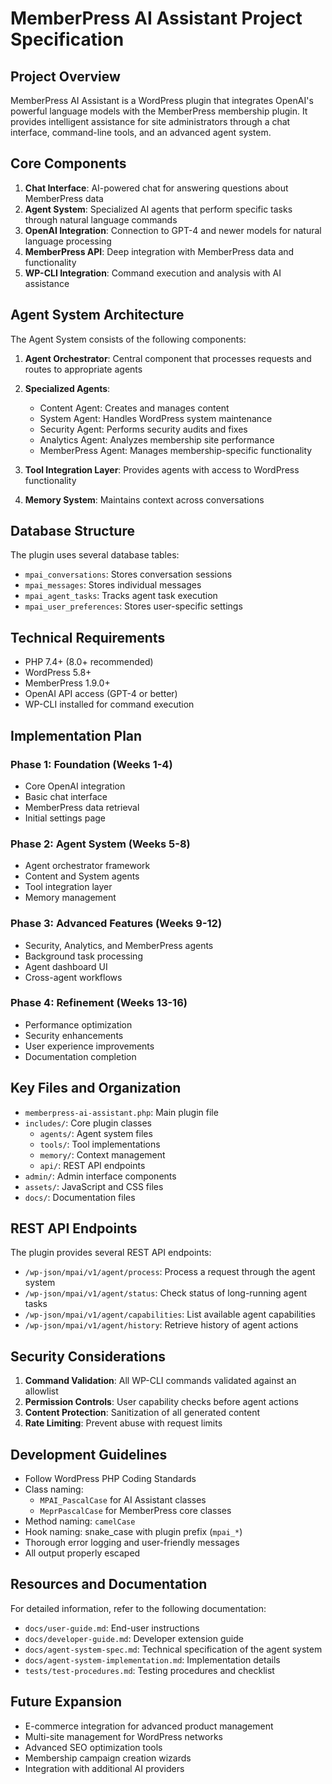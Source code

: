 # MemberPress AI Assistant Project Specification

## Project Overview

MemberPress AI Assistant is a WordPress plugin that integrates OpenAI's powerful language models with the MemberPress membership plugin. It provides intelligent assistance for site administrators through a chat interface, command-line tools, and an advanced agent system.

## Core Components

1. **Chat Interface**: AI-powered chat for answering questions about MemberPress data
2. **Agent System**: Specialized AI agents that perform specific tasks through natural language commands
3. **OpenAI Integration**: Connection to GPT-4 and newer models for natural language processing
4. **MemberPress API**: Deep integration with MemberPress data and functionality
5. **WP-CLI Integration**: Command execution and analysis with AI assistance

## Agent System Architecture

The Agent System consists of the following components:

1. **Agent Orchestrator**: Central component that processes requests and routes to appropriate agents
2. **Specialized Agents**:
   - Content Agent: Creates and manages content
   - System Agent: Handles WordPress system maintenance
   - Security Agent: Performs security audits and fixes
   - Analytics Agent: Analyzes membership site performance
   - MemberPress Agent: Manages membership-specific functionality

3. **Tool Integration Layer**: Provides agents with access to WordPress functionality
4. **Memory System**: Maintains context across conversations

## Database Structure

The plugin uses several database tables:
- `mpai_conversations`: Stores conversation sessions
- `mpai_messages`: Stores individual messages
- `mpai_agent_tasks`: Tracks agent task execution
- `mpai_user_preferences`: Stores user-specific settings

## Technical Requirements

- PHP 7.4+ (8.0+ recommended)
- WordPress 5.8+
- MemberPress 1.9.0+
- OpenAI API access (GPT-4 or better)
- WP-CLI installed for command execution

## Implementation Plan

### Phase 1: Foundation (Weeks 1-4)
- Core OpenAI integration
- Basic chat interface
- MemberPress data retrieval
- Initial settings page

### Phase 2: Agent System (Weeks 5-8)
- Agent orchestrator framework
- Content and System agents
- Tool integration layer
- Memory management

### Phase 3: Advanced Features (Weeks 9-12)
- Security, Analytics, and MemberPress agents
- Background task processing
- Agent dashboard UI
- Cross-agent workflows

### Phase 4: Refinement (Weeks 13-16)
- Performance optimization
- Security enhancements
- User experience improvements
- Documentation completion

## Key Files and Organization

- `memberpress-ai-assistant.php`: Main plugin file
- `includes/`: Core plugin classes
  - `agents/`: Agent system files
  - `tools/`: Tool implementations
  - `memory/`: Context management
  - `api/`: REST API endpoints
- `admin/`: Admin interface components
- `assets/`: JavaScript and CSS files
- `docs/`: Documentation files

## REST API Endpoints

The plugin provides several REST API endpoints:

- `/wp-json/mpai/v1/agent/process`: Process a request through the agent system
- `/wp-json/mpai/v1/agent/status`: Check status of long-running agent tasks
- `/wp-json/mpai/v1/agent/capabilities`: List available agent capabilities
- `/wp-json/mpai/v1/agent/history`: Retrieve history of agent actions

## Security Considerations

1. **Command Validation**: All WP-CLI commands validated against an allowlist
2. **Permission Controls**: User capability checks before agent actions
3. **Content Protection**: Sanitization of all generated content
4. **Rate Limiting**: Prevent abuse with request limits

## Development Guidelines

- Follow WordPress PHP Coding Standards
- Class naming: 
  - `MPAI_PascalCase` for AI Assistant classes
  - `MeprPascalCase` for MemberPress core classes
- Method naming: `camelCase`
- Hook naming: snake_case with plugin prefix (`mpai_*`)
- Thorough error logging and user-friendly messages
- All output properly escaped

## Resources and Documentation

For detailed information, refer to the following documentation:
- `docs/user-guide.md`: End-user instructions
- `docs/developer-guide.md`: Developer extension guide
- `docs/agent-system-spec.md`: Technical specification of the agent system
- `docs/agent-system-implementation.md`: Implementation details
- `tests/test-procedures.md`: Testing procedures and checklist

## Future Expansion

- E-commerce integration for advanced product management
- Multi-site management for WordPress networks
- Advanced SEO optimization tools
- Membership campaign creation wizards
- Integration with additional AI providers